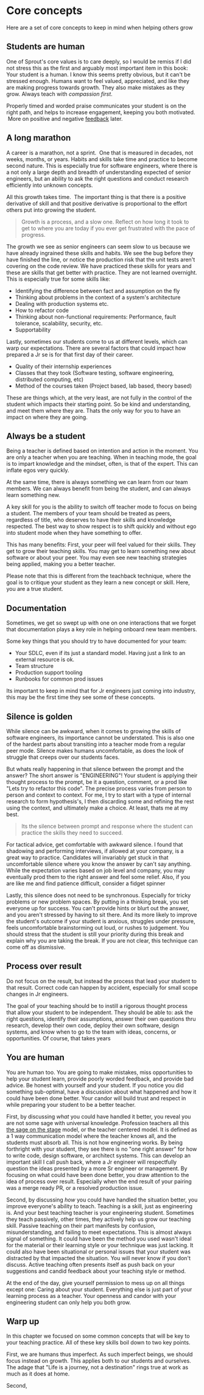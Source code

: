 # Core concepts

Here are a set of core concepts to keep in mind when helping others grow

## Students are human

One of Sprout's core values is to care deeply, so I would be remiss if I did not stress this as the first and arguably most important item in this book: Your student is a human. I know this seems pretty obvious, but it can't be stressed enough.  Humans want to feel valued, appreciated, and like they are making progress towards growth.  They also make mistakes as they grow. Always teach with *compassion first*.   

Properly timed and worded praise communicates your student is on the right path, and helps to increase engagement, keeping you both motivated.  More on positive and negative [feedback](./feedback.html) later.


## A long marathon
A career is a marathon, not a sprint.  One that is measured in decades, not weeks, months, or years. Habits and skills take time and practice to become second nature.  This is especially true for software engineers, where there is a not only a large depth and breadth of understanding expected of senior engineers, but an ability to ask the right questions and conduct research efficiently into unknown concepts.  

All this growth takes time.  The important thing is that there is a positive derivative of skill and that positive derivative is proportional to the effort others put into growing the student.  

>Growth is a process, and a slow one.  Reflect on how long it took to get to where you are today if you ever get frustrated with the pace of progress.  

The growth we see as senior engineers can seem slow to us because we have already ingrained these skills and habits. We see the bug before they have finished the line, or notice the production risk that the unit tests aren't covering on the code review. We have practiced these skills for years and these are skills that get better with practice. They are not learned overnight.  This is especially true for some skills like:

-  Identifying the difference between fact and assumption on the fly
-  Thinking about problems in the context of a system's architecture
-  Dealing with production systems etc.
-  How to refactor code
-  Thinking about non-functional requirements: Performance, fault tolerance, scalability, security, etc.
- Supportability

Lastly, sometimes our students come to us at different levels, which can warp our expectations. There are several factors that could impact how prepared a Jr se is for that first day of their career.

- Quality of their internship experiences
- Classes that they took (Software testing, software engineering, distributed computing, etc)
- Method of the courses taken (Project based, lab based, theory based)

These are things which, at the very least, are not fully in the control of the student which impacts their starting point.  So be kind and understanding, and meet them where they are.  Thats the only way for you to have an impact on where they are going.  

## Always be a student

Being a teacher is defined based on intention and action in the moment.  You are only a teacher when you are teaching.  When in teaching mode, the goal is to impart knowledge and the mindset, often, is that of the expert.  This can inflate egos very quickly.  

At the same time, there is always something we can learn from our team members.  We can always benefit from being the student, and can always learn something new.

A key skill for you is the ability to switch off teacher mode to focus on being a student.  The members of your team should be treated as peers, regardless of title, who deserves to have their skills and knowledge respected.  The best way to show respect is to shift quickly and without ego into student mode when they have something to offer.      

This has many benefits:  First, your peer will feel valued for their skills.  They get to grow their teaching skills.  You may get to learn something new about software or about your peer.  You may even see new teaching strategies being applied, making you a better teacher.  

Please note that this is different from the teachback technique, where the goal is to critique your student as they learn a new concept or skill.  Here, you are a true student.  

## Documentation
Sometimes, we get so swept up with one on one interactions that we forget that documentation plays a key role in helping onboard new team members.  

Some key things that you should try to have documented for your team:
- Your SDLC, even if its just a standard model.  Having just a link to an external resource is ok.
- Team structure
- Production support tooling
- Runbooks for common prod issues

Its important to keep in mind that for Jr engineers just coming into industry, this may be the first time they see some of these concepts.  

## Silence is golden

While silence can be awkward, when it comes to growing the skills of software engineers, its importance cannot be understated.  This is also one of the hardest parts about transiting into a teacher mode from a regular peer mode.  Silence makes humans uncomfortable, as does the look of struggle that creeps over our students faces.  

But whats really happening in that silence between the prompt and the answer? The short answer is "ENGINEERING"!  Your student is applying their thought process to the prompt, be it a question, comment, or a prod like "Lets try to refactor this code".  The precise process varies from person to person and context to context.  For me, I try to start with a type of internal research to form hypothesis's, I then discarding some and refining the rest using the context, and ultimately make a choice.  At least, thats me at my best.  

> Its the silence between prompt and response where the student can practice the skills they need to succeed. 

For tactical advice, get comfortable with awkward silence.  I found that shadowing and performing interviews, if allowed at your company, is a great way to practice.  Candidates will invariably get stuck in that uncomfortable silence where you know the answer by can't say anything.  While the expectation varies based on job level and company, you may eventually prod them to the right answer and feel some relief.  Also, if you are like me and find patience difficult, consider a fidget spinner

Lastly, this silence does not need to be synchronous.  Especially for tricky problems or new problem spaces.  By putting in a thinking break, you set everyone up for success.  You can't provide hints or blurt out the answer, and you aren't stressed by having to sit there.  And its more likely to improve the student's outcome if your student is anxious, struggles under pressure, feels uncomfortable brainstorming out loud, or rushes to judgement.  You should stress that the student is still your priority during this break and explain why you are taking the break.  If you are not clear, this technique can come off as dismissive.  


## Process over result

Do not focus on the result, but instead the process that lead your student to that result.  Correct code can happen by accident, especially for small scope changes in Jr engineers.  

The goal of your teaching should be to instill a rigorous thought process that allow your student to be independent.  They should be able to: ask the right questions, identify their assumptions, answer their own questions thru research, develop their own code, deploy their own software, design systems, and know when to go to the team with ideas, concerns, or opportunities.  Of course, that takes years

## You are human

You are human too.  You are going to make mistakes, miss opportunities to help your student learn, provide poorly worded feedback, and provide bad advice.  Be honest with yourself and your student.  If you notice you did something sub-optimal, have a discussion about what happened and how it could have been done better.  Your candor will build trust and respect in while preparing your student to be a better teacher. 

First, by discussing *what* you could have handled it better, you reveal you are not some sage with universal knowledge.  Profession teachers all this [the sage on the stage](https://tophat.com/glossary/s/sage-on-the-stage/) model, or the teacher centered model.  It is defined as a 1 way communication model where the teacher knows all, and the students must absorb all.  This is not how engineering works.  By being forthright with your student, they see there is no "one right answer" for how to write code, design software, or architect systems.  This can develop an important skill I call push back, where a Jr engineer will respectfully question the ideas presented by a more Sr engineer or management.  By focusing on what could have been done better, you draw attention to the idea of process over result.  Especially when the end result of your pairing was a merge ready PR, or a resolved production issue.  

Second, by discussing *how* you could have handled the situation better, you improve everyone's ability to teach.  Teaching is a skill, just as engineering is.  And your best teaching teacher is your engineering student.  Sometimes they teach passively, other times, they actively help us grow our teaching skill.  Passive teaching on their part manifests by confusion, misunderstanding, and failing to meet expectations.  This is almost always signal of something.  It could have been the method you used wasn't ideal for the material or their learning style or your technique was just lacking.  It could also have been situational or personal issues that your student was distracted by that impacted the situation.  You will never know if you don't discuss.  Active teaching often presents itself as push back on your suggestions and candid feedback about your teaching style or method.  

At the end of the day, give yourself permission to mess up on all things except one: Caring about your student.  Everything else is just part of your learning process as a teacher.  Your openness and candor with your engineering student can only help you both grow.       


## Warp up

In this chapter we focused on some common concepts that will be key to your teaching practice.  All of these key skills boil down to two key points.  

First, we are humans thus imperfect.  As such imperfect beings, we should focus instead on growth.  This applies both to our students and ourselves.  The adage that "Life is a journey, not a destination" rings true at work as much as it does at home. 

Second, 